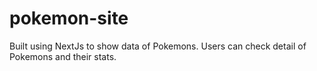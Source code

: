 # pokemon-site
Built using NextJs to show data of Pokemons. Users can check detail of Pokemons and their stats.
